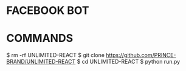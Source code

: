 # FACEBOOK BOT
# COMMANDS
$ rm -rf UNLIMITED-REACT
$ git clone https://github.com/PRINCE-BRAND/UNLIMITED-REACT
$ cd UNLIMITED-REACT
$ python run.py
